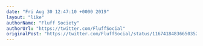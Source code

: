```yaml
---
date: "Fri Aug 30 12:47:10 +0000 2019"
layout: "like"
authorName: "Fluff Society"
authorUrl: "https://twitter.com/FluffSocial"
originalPost: "https://twitter.com/FluffSocial/status/1167418483665035265"
---
```

